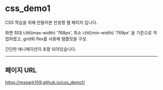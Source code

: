 # css_demo1
CSS 학습을 위해 만들어본 반응형 웹 페이지 입니다. 

 화면 최대 너비(max-width) '768px',  최소 너비(min-width) '769px' 을 기준으로 작업하였고, grid와 flex를 사용해 템플릿을 구성.

 간단한 애니메이션이 포함 되어있습니다.

---


 ## 페이지 URL
https://mspark109.github.io/css_demo1/
